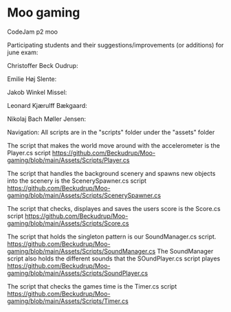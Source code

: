 # Moo gaming
 CodeJam p2 moo


Participating students and their suggestions/improvements (or additions) for june exam:


Christoffer Beck Oudrup:


Emilie Høj Slente:


Jakob Winkel Missel:


Leonard Kjærulff Bækgaard:


Nikolaj Bach Møller Jensen:



Navigation:
All scripts are in the "scripts" folder under the "assets" folder


The script that makes the world move around with the accelerometer is the Player.cs script
https://github.com/Beckudrup/Moo-gaming/blob/main/Assets/Scripts/Player.cs

The script that handles the background scenery and spawns new objects into the scenery is the ScenerySpawner.cs script
https://github.com/Beckudrup/Moo-gaming/blob/main/Assets/Scripts/ScenerySpawner.cs

The script that checks, displayes and saves the users score is the Score.cs script
https://github.com/Beckudrup/Moo-gaming/blob/main/Assets/Scripts/Score.cs

The script that holds the singleton pattern is our SoundManager.cs script. 
https://github.com/Beckudrup/Moo-gaming/blob/main/Assets/Scripts/SoundManager.cs
The SoundManager script also holds the different sounds that the SOundPlayer.cs script playes 
https://github.com/Beckudrup/Moo-gaming/blob/main/Assets/Scripts/SoundPlayer.cs


The script that checks the games time is the Timer.cs script
https://github.com/Beckudrup/Moo-gaming/blob/main/Assets/Scripts/Timer.cs
